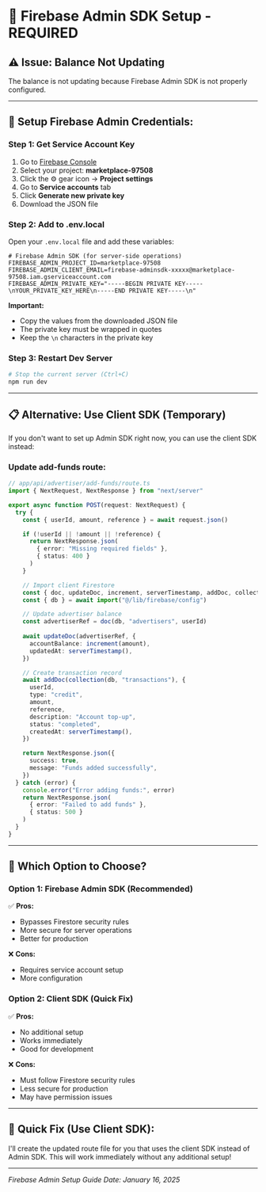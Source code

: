 # 🔧 Firebase Admin SDK Setup - REQUIRED

## ⚠️ **Issue: Balance Not Updating**

The balance is not updating because Firebase Admin SDK is not properly configured.

---

## 🔑 **Setup Firebase Admin Credentials:**

### **Step 1: Get Service Account Key**

1. Go to [Firebase Console](https://console.firebase.google.com/)
2. Select your project: **marketplace-97508**
3. Click the ⚙️ gear icon → **Project settings**
4. Go to **Service accounts** tab
5. Click **Generate new private key**
6. Download the JSON file

### **Step 2: Add to .env.local**

Open your `.env.local` file and add these variables:

```env
# Firebase Admin SDK (for server-side operations)
FIREBASE_ADMIN_PROJECT_ID=marketplace-97508
FIREBASE_ADMIN_CLIENT_EMAIL=firebase-adminsdk-xxxxx@marketplace-97508.iam.gserviceaccount.com
FIREBASE_ADMIN_PRIVATE_KEY="-----BEGIN PRIVATE KEY-----\nYOUR_PRIVATE_KEY_HERE\n-----END PRIVATE KEY-----\n"
```

**Important:** 
- Copy the values from the downloaded JSON file
- The private key must be wrapped in quotes
- Keep the `\n` characters in the private key

### **Step 3: Restart Dev Server**

```bash
# Stop the current server (Ctrl+C)
npm run dev
```

---

## 📋 **Alternative: Use Client SDK (Temporary)**

If you don't want to set up Admin SDK right now, you can use the client SDK instead:

### **Update add-funds route:**

```typescript
// app/api/advertiser/add-funds/route.ts
import { NextRequest, NextResponse } from "next/server"

export async function POST(request: NextRequest) {
  try {
    const { userId, amount, reference } = await request.json()

    if (!userId || !amount || !reference) {
      return NextResponse.json(
        { error: "Missing required fields" },
        { status: 400 }
      )
    }

    // Import client Firestore
    const { doc, updateDoc, increment, serverTimestamp, addDoc, collection } = await import("firebase/firestore")
    const { db } = await import("@/lib/firebase/config")

    // Update advertiser balance
    const advertiserRef = doc(db, "advertisers", userId)
    
    await updateDoc(advertiserRef, {
      accountBalance: increment(amount),
      updatedAt: serverTimestamp(),
    })

    // Create transaction record
    await addDoc(collection(db, "transactions"), {
      userId,
      type: "credit",
      amount,
      reference,
      description: "Account top-up",
      status: "completed",
      createdAt: serverTimestamp(),
    })

    return NextResponse.json({
      success: true,
      message: "Funds added successfully",
    })
  } catch (error) {
    console.error("Error adding funds:", error)
    return NextResponse.json(
      { error: "Failed to add funds" },
      { status: 500 }
    )
  }
}
```

---

## 🎯 **Which Option to Choose?**

### **Option 1: Firebase Admin SDK (Recommended)**
✅ **Pros:**
- Bypasses Firestore security rules
- More secure for server operations
- Better for production

❌ **Cons:**
- Requires service account setup
- More configuration

### **Option 2: Client SDK (Quick Fix)**
✅ **Pros:**
- No additional setup
- Works immediately
- Good for development

❌ **Cons:**
- Must follow Firestore security rules
- Less secure for production
- May have permission issues

---

## 🚀 **Quick Fix (Use Client SDK):**

I'll create the updated route file for you that uses the client SDK instead of Admin SDK. This will work immediately without any additional setup!

---

*Firebase Admin Setup Guide*
*Date: January 16, 2025*
